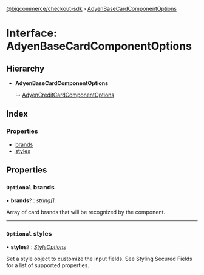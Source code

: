 [@bigcommerce/checkout-sdk](../README.md) › [AdyenBaseCardComponentOptions](adyenbasecardcomponentoptions.md)

# Interface: AdyenBaseCardComponentOptions

## Hierarchy

* **AdyenBaseCardComponentOptions**

  ↳ [AdyenCreditCardComponentOptions](adyencreditcardcomponentoptions.md)

## Index

### Properties

* [brands](adyenbasecardcomponentoptions.md#optional-brands)
* [styles](adyenbasecardcomponentoptions.md#optional-styles)

## Properties

### `Optional` brands

• **brands**? : *string[]*

Array of card brands that will be recognized by the component.

___

### `Optional` styles

• **styles**? : *[StyleOptions](styleoptions.md)*

Set a style object to customize the input fields. See Styling Secured Fields
for a list of supported properties.
